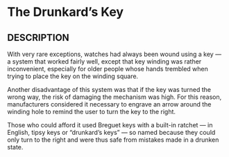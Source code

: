 ---
---
# The Drunkard’s Key

## DESCRIPTION
With very rare exceptions, watches had always been wound using a key — a system that worked fairly well, except that key winding was rather inconvenient, especially for older people whose hands trembled when trying to place the key on the winding square.

Another disadvantage of this system was that if the key was turned the wrong way, the risk of damaging the mechanism was high. For this reason, manufacturers considered it necessary to engrave an arrow around the winding hole to remind the user to turn the key to the right.

Those who could afford it used Breguet keys with a built-in ratchet — in English, tipsy keys or “drunkard’s keys” — so named because they could only turn to the right and were thus safe from mistakes made in a drunken state.